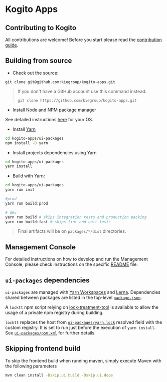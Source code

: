 # Kogito Apps

## Contributing to Kogito

All contributions are welcome! Before you start please read the [contribution guide](https://github.com/kiegroup/kogito-runtimes/blob/main/CONTRIBUTING.md).

## Building from source

- Check out the source:
```
git clone git@github.com:kiegroup/kogito-apps.git
```

> If you don't have a GitHub account use this command instead:
> ```
> git clone https://github.com/kiegroup/kogito-apps.git
> ```
 
- Install Node and NPM package manager

See detailed instructions [here](https://docs.npmjs.com/downloading-and-installing-node-js-and-npm) for your OS.

- Install [Yarn](https://classic.yarnpkg.com/)
```bash
cd kogito-apps/ui-packages
npm install -D yarn
```

- Install projects dependencies using Yarn
```bash
cd kogito-apps/ui-packages
yarn install
```

- Build with Yarn:
```bash
cd kogito-apps/ui-packages
yarn run init

#prod
yarn run build:prod

# dev
yarn run build # skips integration tests and production packing
yarn run build:fast # skips lint and unit tests
```

> Final artifacts will be on `packages/*/dist` directories.

## Management Console

For detailed instructions on how to develop and run the Management Console, please check instructions on the specific 
[README](./ui-packages/packages/management-console/README.md) file.

## `ui-packages` dependencies

`ui-packages` are managed with [Yarn Workspaces](https://classic.yarnpkg.com/en/docs/workspaces/) and [Lerna](https://github.com/lerna/lerna). Dependencies shared between packages are listed in the top-level [`package.json`](./ui-packages/package.json).

A `locktt` npm script relying on [lock-treatment-tool](https://github.com/Ginxo/lock-treatment-tool) is available to allow the usage of a private npm registry during building.

`locktt` replaces the host from [`ui-packages/yarn.lock`](./ui-packages/yarn.lock) resolved field with the custom registry. It is set to run just before the execution of `yarn install`. See [`ui-packages/pom.xml`](./ui-packages/pom.xml) for further details.

## Skipping frontend build

To skip the frontend build when running maven, simply execute Maven with the following parameters

```bash
mvn clean install -Dskip.ui.build -Dskip.ui.deps
```